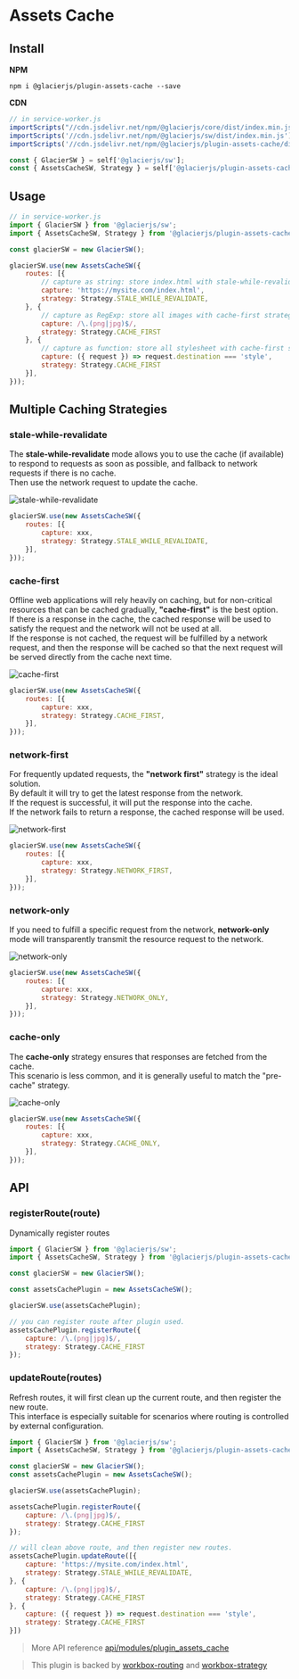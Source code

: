 # Assets Cache

## Install

**NPM**

```shell
npm i @glacierjs/plugin-assets-cache --save
```

**CDN**

```javascript
// in service-worker.js
importScripts("//cdn.jsdelivr.net/npm/@glacierjs/core/dist/index.min.js");
importScripts('//cdn.jsdelivr.net/npm/@glacierjs/sw/dist/index.min.js');
importScripts('//cdn.jsdelivr.net/npm/@glacierjs/plugin-assets-cache/dist/index.min.js');

const { GlacierSW } = self['@glacierjs/sw'];
const { AssetsCacheSW, Strategy } = self['@glacierjs/plugin-assets-cache'];
```

## Usage

```javascript
// in service-worker.js
import { GlacierSW } from '@glacierjs/sw';
import { AssetsCacheSW, Strategy } from '@glacierjs/plugin-assets-cache';

const glacierSW = new GlacierSW();

glacierSW.use(new AssetsCacheSW({
    routes: [{
        // capture as string: store index.html with stale-while-revalidate strategy.
        capture: 'https://mysite.com/index.html',
        strategy: Strategy.STALE_WHILE_REVALIDATE,
    }, {
        // capture as RegExp: store all images with cache-first strategy
        capture: /\.(png|jpg)$/,
        strategy: Strategy.CACHE_FIRST
    }, {
        // capture as function: store all stylesheet with cache-first strategy
        capture: ({ request }) => request.destination === 'style',
        strategy: Strategy.CACHE_FIRST
    }],
}));
```
## Multiple Caching Strategies

### stale-while-revalidate

The **stale-while-revalidate** mode allows you to use the cache (if available) to respond to requests as soon as possible, and fallback to network requests if there is no cache.    
Then use the network request to update the cache.

![stale-while-revalidate](../../assets/cache-strategy/stale-while-revalidate.png)

```javascript
glacierSW.use(new AssetsCacheSW({
    routes: [{
        capture: xxx,
        strategy: Strategy.STALE_WHILE_REVALIDATE,
    }],
}));
```

### cache-first

Offline web applications will rely heavily on caching, but for non-critical resources that can be cached gradually, **"cache-first"** is the best option.   
If there is a response in the cache, the cached response will be used to satisfy the request and the network will not be used at all.    
If the response is not cached, the request will be fulfilled by a network request, and then the response will be cached so that the next request will be served directly from the cache next time.

![cache-first](../../assets/cache-strategy/cache-first.png)

```javascript
glacierSW.use(new AssetsCacheSW({
    routes: [{
        capture: xxx,
        strategy: Strategy.CACHE_FIRST,
    }],
}));
```

### network-first


For frequently updated requests, the **"network first"** strategy is the ideal solution.    
By default it will try to get the latest response from the network.    
If the request is successful, it will put the response into the cache.    
If the network fails to return a response, the cached response will be used.

![network-first](../../assets/cache-strategy/network-first.png)

```javascript
glacierSW.use(new AssetsCacheSW({
    routes: [{
        capture: xxx,
        strategy: Strategy.NETWORK_FIRST,
    }],
}));
```



### network-only

If you need to fulfill a specific request from the network, **network-only** mode will transparently transmit the resource request to the network.

![network-only](../../assets/cache-strategy/network-only.png)

```javascript
glacierSW.use(new AssetsCacheSW({
    routes: [{
        capture: xxx,
        strategy: Strategy.NETWORK_ONLY,
    }],
}));
```
### cache-only

The **cache-only** strategy ensures that responses are fetched from the cache.     
This scenario is less common, and it is generally useful to match the "pre-cache" strategy.

![cache-only](../../assets/cache-strategy/cache-only.png)

```javascript
glacierSW.use(new AssetsCacheSW({
    routes: [{
        capture: xxx,
        strategy: Strategy.CACHE_ONLY,
    }],
}));
```

## API

### registerRoute(route)

Dynamically register routes

```javascript
import { GlacierSW } from '@glacierjs/sw';
import { AssetsCacheSW, Strategy } from '@glacierjs/plugin-assets-cache';

const glacierSW = new GlacierSW();

const assetsCachePlugin = new AssetsCacheSW();

glacierSW.use(assetsCachePlugin);

// you can register route after plugin used.
assetsCachePlugin.registerRoute({
    capture: /\.(png|jpg)$/,
    strategy: Strategy.CACHE_FIRST
});
```

### updateRoute(routes)

Refresh routes, it will first clean up the current route, and then register the new route.    
This interface is especially suitable for scenarios where routing is controlled by external configuration.

```javascript
import { GlacierSW } from '@glacierjs/sw';
import { AssetsCacheSW, Strategy } from '@glacierjs/plugin-assets-cache';

const glacierSW = new GlacierSW();
const assetsCachePlugin = new AssetsCacheSW();

glacierSW.use(assetsCachePlugin);

assetsCachePlugin.registerRoute({
    capture: /\.(png|jpg)$/,
    strategy: Strategy.CACHE_FIRST
});

// will clean above route, and then register new routes.
assetsCachePlugin.updateRoute([{
    capture: 'https://mysite.com/index.html',
    strategy: Strategy.STALE_WHILE_REVALIDATE,
}, {
    capture: /\.(png|jpg)$/,
    strategy: Strategy.CACHE_FIRST
}, {
    capture: ({ request }) => request.destination === 'style',
    strategy: Strategy.CACHE_FIRST
}])
```


> More API reference [api/modules/plugin_assets_cache](https://jerryc8080.github.io/GlacierJS/api/modules/plugin_assets_cache_src.html)

> This plugin is backed by [workbox-routing](https://developers.google.com/web/tools/workbox/modules/workbox-routing) and [workbox-strategy](https://developers.google.com/web/tools/workbox/modules/workbox-strategies#stale-while-revalidate)